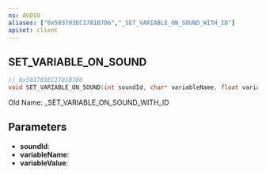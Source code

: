 ```yaml
---
ns: AUDIO
aliases: ["0x503703EC1781B7D6","_SET_VARIABLE_ON_SOUND_WITH_ID"]
apiset: client
---
```

## SET_VARIABLE_ON_SOUND

```c
// 0x503703EC1781B7D6
void SET_VARIABLE_ON_SOUND(int soundId, char* variableName, float variableValue);
```

Old Name: _SET_VARIABLE_ON_SOUND_WITH_ID

## Parameters
* **soundId**:
* **variableName**:
* **variableValue**: